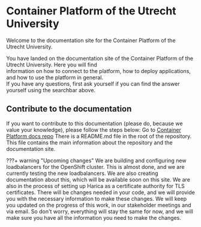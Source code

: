 # Container Platform of the Utrecht University

Welcome to the documentation site for the Container Platform of the Utrecht University.

You have landed on the documentation site of the Container Platform of the Utrecht University. Here you will find   
information on how to connect to the platform, how to deploy applications, and how to use the platform in general.  
If you have any questions, first ask yourself if you can find the answer yourself using the searchbar above. 

## Contribute to the documentation
If you want to contribute to this documentation (please do, because we value your knowledge), please follow the steps below:
Go to <a href="https://github.com/UtrechtUniversity/containerplatform-docs/" target="_blank">Container Platform docs repo</a>
There is a README.md file in the root of the repository. This file contains the main information about the repository and the documentation site.

???+ warning "Upcoming changes"
    We are building and configuring new loadbalancers for the OpenShift cluster.
    This is almost done, and we are currently testing the new loadbalancers. We are also creating documentation about this, which will be available soon on this site.
    We are also in the process of setting up Harica as a certificate authority for TLS certificates.
    There will be changes needed in your code, and we will provide you with the necessary information to make these changes.
    We will keep you updated on the progress of this work, in our stakeholder meetings and via email.
    So don't worry, everything will stay the same for now, and we will make sure you have all the information you need to make the changes.